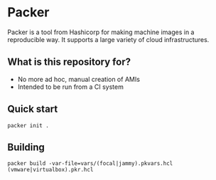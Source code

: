 # Packer

Packer is a tool from Hashicorp for making machine images in a reproducible way.
It supports a large variety of cloud infrastructures.

## What is this repository for?

* No more ad hoc, manual creation of AMIs
* Intended to be run from a CI system

## Quick start

`packer init .`

## Building

`packer build -var-file=vars/(focal|jammy).pkvars.hcl (vmware|virtualbox).pkr.hcl`
